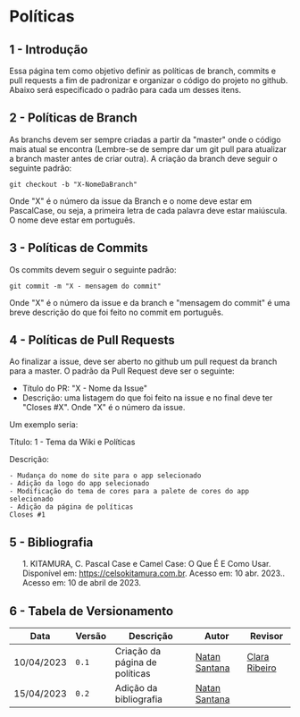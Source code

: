 # Políticas

## 1 - Introdução
Essa página tem como objetivo definir as políticas de branch, commits e pull requests a fim de padronizar e organizar o código do projeto no github. Abaixo será especificado o padrão para cada um desses itens.

## 2 - Políticas de Branch
As branchs devem ser sempre criadas a partir da "master" onde o código mais atual se encontra (Lembre-se de sempre dar um git pull para atualizar a branch master antes de criar outra). A criação da branch deve seguir o seguinte padrão:

```
git checkout -b "X-NomeDaBranch"
```

Onde "X" é o número da issue da Branch e o nome deve estar em PascalCase, ou seja, a primeira letra de cada palavra deve estar maiúscula. O nome deve estar em português.

## 3 - Políticas de Commits
Os commits devem seguir o seguinte padrão:

```
git commit -m "X - mensagem do commit"
```
Onde "X" é o número da issue e da branch e "mensagem do commit" é uma breve descrição do que foi feito no commit em português.

## 4 - Políticas de Pull Requests
Ao finalizar a issue, deve ser aberto no github um pull request da branch para a master. O padrão da Pull Request deve ser o seguinte:

- Título do PR: "X - Nome da Issue"
- Descrição: uma listagem do que foi feito na issue e no final deve ter "Closes #X". Onde "X" é o número da issue.

Um exemplo seria:

Título: 1 - Tema da Wiki e Políticas

Descrição:

    - Mudança do nome do site para o app selecionado
    - Adição da logo do app selecionado
    - Modificação do tema de cores para a palete de cores do app selecionado
    - Adição da página de políticas
    Closes #1

## 5 - Bibliografia

<p><ul>1. KITAMURA, C. Pascal Case e Camel Case: O Que É E Como Usar. Disponível em: <a href="https://celsokitamura.com.br/pascal-case-e-camel-case/#:~:text=J%C3%A1%20Pascal%20Case%20%C3%A9%20a,Pascal%20Case%20e%20camel%20Case.">https://celsokitamura.com.br</a>. Acesso em: 10 abr. 2023.</a>. Acesso em: 10 de abril de 2023.</ul></p>

## 6 - Tabela de Versionamento

| Data | Versão | Descrição | Autor | Revisor |
| ---- | ------ | --------- | ----- | ------- |
| 10/04/2023 | `0.1`  | Criação da página de políticas | [Natan Santana](https://github.com/Neitan2001) | [Clara Ribeiro](https://github.com/clara-ribeiro)
| 15/04/2023 | `0.2`  | Adição da bibliografia | [Natan Santana](https://github.com/Neitan2001) | 